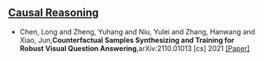 ## [Causal Reasoning](../README.md)

- Chen, Long and Zheng, Yuhang and Niu, Yulei and Zhang, Hanwang and Xiao, Jun,**Counterfactual Samples Synthesizing and Training for Robust Visual Question Answering**,arXiv:2110.01013 [cs] 2021 [[Paper]](http://arxiv.org/abs/2110.01013)

